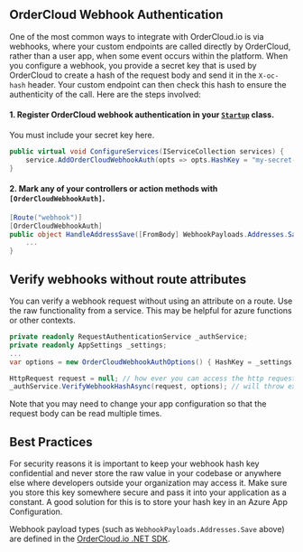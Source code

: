 ## OrderCloud Webhook Authentication

One of the most common ways to integrate with OrderCloud.io is via webhooks, where your custom endpoints are called directly by OrderCloud, rather than a user app, when some event occurs within the platform. When you configure a webhook, you provide a secret key that is used by OrderCloud to create a hash of the request body and send it in the `X-oc-hash` header. Your custom endpoint can then check this hash to ensure the authenticity of the call. Here are the steps involved:

#### 1. Register OrderCloud webhook authentication in your [`Startup`](https://docs.microsoft.com/en-us/aspnet/core/fundamentals/startup) class.

You must include your secret key here.

```c#
public virtual void ConfigureServices(IServiceCollection services) {
    service.AddOrderCloudWebhookAuth(opts => opts.HashKey = "my-secret-key");
}
```

#### 2. Mark any of your controllers or action  methods with `[OrderCloudWebhookAuth]`.

```c#
[Route("webhook")]
[OrderCloudWebhookAuth]
public object HandleAddressSave([FromBody] WebhookPayloads.Addresses.Save<MyConfigData> payload) {
    ...
}
```

## Verify webhooks without route attributes

You can verify a webhook request without using an attribute on a route. Use the raw functionality from a service. This may be helpful for azure functions or other contexts.
```c#
private readonly RequestAuthenticationService _authService;
private readonly AppSettings _settings;
...
var options = new OrderCloudWebhookAuthOptions() { HashKey = _settings.OrderCloudSettings.WebhookHash }; // "my-secret-key"

HttpRequest request = null; // how ever you can access the http request
_authService.VerifyWebhookHashAsync(request, options); // will throw exception if invalid
```

Note that you may need to change your app configuration so that the request body can be read multiple times.

## Best Practices
For security reasons it is important to keep your webhook hash key confidential and never store the raw value in your codebase or anywhere else where developers outside your organization may access it. Make sure you store this key somewhere secure and pass it into your application as a constant. A good solution for this is to store your hash key in an Azure App Configuration.

Webhook payload types (such as `WebhookPayloads.Addresses.Save` above) are defined in the [OrderCloud.io .NET SDK](https://github.com/ordercloud-api/ordercloud-dotnet-sdk).
